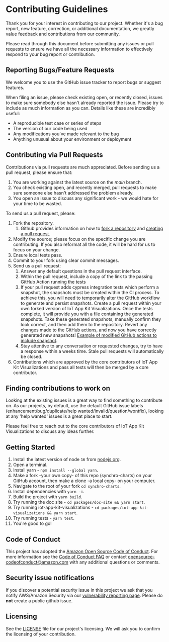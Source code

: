 # Contributing Guidelines
Thank you for your interest in contributing to our project. Whether it's a bug report, new feature, correction, or additional
documentation, we greatly value feedback and contributions from our community.

Please read through this document before submitting any issues or pull requests to ensure we have all the necessary
information to effectively respond to your bug report or contribution.


## Reporting Bugs/Feature Requests
We welcome you to use the GitHub issue tracker to report bugs or suggest features.

When filing an issue, please check existing open, or recently closed, issues to make sure somebody else hasn't already
reported the issue. Please try to include as much information as you can. Details like these are incredibly useful:

* A reproducible test case or series of steps
* The version of our code being used
* Any modifications you've made relevant to the bug
* Anything unusual about your environment or deployment


## Contributing via Pull Requests
Contributions via pull requests are much appreciated. Before sending us a pull request, please ensure that:

1. You are working against the latest source on the *main* branch.
2. You check existing open, and recently merged, pull requests to make sure someone else hasn't addressed the problem already.
3. You open an issue to discuss any significant work - we would hate for your time to be wasted.

To send us a pull request, please:

1. Fork the repository.
   1. Github provides information on how to [fork a repository](https://help.github.com/articles/fork-a-repo/) and
      [creating a pull request](https://help.github.com/articles/creating-a-pull-request/).
1. Modify the source; please focus on the specific change you are contributing. If you also reformat all the code, it will be hard for us to focus on your change.
1. Ensure local tests pass.
1. Commit to your fork using clear commit messages.
1. Send us a pull request:
    1. Answer any default questions in the pull request interface.
    1. Within the pull request, include a copy of the link to the passing GitHub Action running the tests
    1. If your pull request adds cypress integration tests which perform a snapshot, the snapshots must be created within the CI process. To achieve this, you
       will need to temporarily alter the GitHub workflow to generate and persist snapshots. Create a pull request within your own forked version of IoT App Kit Visualizations. Once the tests complete, it will provide you with a file containing
       the generated snapshots. Take these generated snapshots, manually confirm they look correct, and then add them to the repository. Revert any changes made to the GitHub actions, and now you have
       correctly generated new snapshots! [Example of modified GitHub actions to include snapshot](https://github.com/diehbria/aws-synchro-charts/blob/0610b552b284f0f54ae059ee35fb5fa5ad036221/.github/workflows/github-actions.yml).
    1. Stay attentive to any conversation or requested changes, try to have a response within a weeks time. Stale pull requests will automatically be closed.
1. Contributions which are approved by the core contributors of IoT App Kit Visualizations and pass all tests will then be merged by a core contributor.

## Finding contributions to work on
Looking at the existing issues is a great way to find something to contribute on. As our projects, by default, use the default GitHub issue labels (enhancement/bug/duplicate/help wanted/invalid/question/wontfix), looking at any 'help wanted' issues is a great place to start.

Please feel free to reach out to the core contributors of IoT App Kit Visualizations to discuss any ideas further.

## Getting Started
1. Install the latest version of node `16` from [nodejs.org](https://nodejs.org/en/about/releases/).
2. Open a terminal.
3. Install yarn - `npm install --global yarn`.
4. Make a fork -your own copy- of this repo (synchro-charts) on your GitHub account, then make a clone -a local copy- on your computer.
5. Navigate to the root of your fork `cd synchro-charts`.
6. Install dependencies with `yarn -i`.
7. Build the project with `yarn build`.
8. Try running the doc site - `cd packages/doc-site && yarn start`.
9. Try running iot-app-kit-visualizations - `cd packages/iot-app-kit-visualizations && yarn start`.
10. Try running tests - `yarn test`.
11. You're good to go!

## Code of Conduct
This project has adopted the [Amazon Open Source Code of Conduct](https://aws.github.io/code-of-conduct).
For more information see the [Code of Conduct FAQ](https://aws.github.io/code-of-conduct-faq) or contact
opensource-codeofconduct@amazon.com with any additional questions or comments.

## Security issue notifications
If you discover a potential security issue in this project we ask that you notify AWS/Amazon Security via our [vulnerability reporting page](http://aws.amazon.com/security/vulnerability-reporting/). Please do **not** create a public github issue.


## Licensing
See the [LICENSE](LICENSE) file for our project's licensing. We will ask you to confirm the licensing of your contribution.
